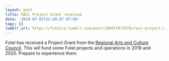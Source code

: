 ```yaml
---
layout: post
title: RACC Project Grant received
date: '2019-07-02T22:00:07-07:00'
tags: []
tumblr_url: https://futelco.tumblr.com/post/186017973979/racc-project-grant-received
---
```

Futel has received a Project Grant from the [Regional Arts and Culture Council](https://racc.org/). This will fund some Futel projects and operations in 2019 and 2020. Prepare to experience them.

